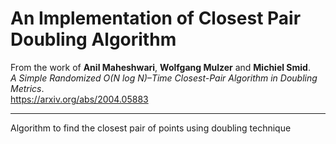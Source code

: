 # An Implementation of Closest Pair Doubling Algorithm

From the work of **Anil Maheshwari**, **Wolfgang Mulzer** and **Michiel Smid**.  
*A Simple Randomized O(N log N)–Time Closest-Pair Algorithm in Doubling Metrics*.  
https://arxiv.org/abs/2004.05883

- - - - 

Algorithm to find the closest pair of points using doubling technique
